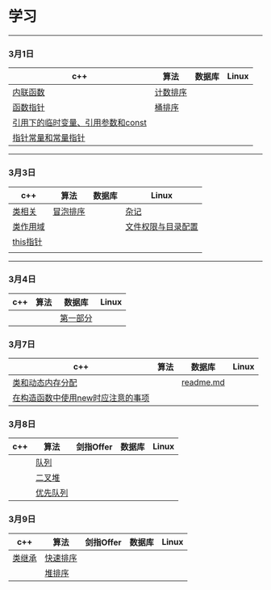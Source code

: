# 学习
---
### 3月1日
| c++ |算法| 数据库 | Linux|
| --- |---| ---| --- |
|[内联函数](./3月1日/c++/内联函数/main.cpp)|[计数排序](./3月1日/算法/计数排序/README.md) |
|[函数指针](./3月1日/c++/函数指针/main.cpp)|[桶排序](./3月1日/算法/BucketSort/README.md) |
|[引用下的临时变量、引用参数和const](./3月1日/c++/引用下的临时变量、引用参数和const/README.md)|
|[指针常量和常量指针](./3月1日/c++/指针常量和常量指针/README.md)|

---
### 3月3日
| c++ |算法| 数据库 | Linux|
| --- |---| ---| --- |
|[类相关](./3月3日/c++/类.md)|[冒泡排序](./3月3日/算法/README.md)||[杂记](./3月3日/linux/杂记.md)|
|[类作用域](./3月3日/c++/类作用域.md)|||[文件权限与目录配置](./3月3日/linux/文件权限与目录配置.md)
|[this指针](./3月3日/c++/this指针.md)| 
||

---
### 3月4日
| c++ |算法| 数据库 | Linux|
| --- |---| ---| --- |
|||[第一部分](./3月4日/数据库/README.md)

### 3月7日
| c++ |算法| 数据库 | Linux|
| --- |---| ---| --- |
|[类和动态内存分配](./3月7日/c++/类和动态内存分配.md)||[readme.md](3月7日/数据库/README.md)
|[在构造函数中使用new时应注意的事项](./3月7日/c++/在构造函数中使用new时应注意的事项.md)|

### 3月8日
| c++ |算法|剑指Offer| 数据库 | Linux| 
| --- |--- | --- | ---| --- |
||[队列](3月8日/算法/队列.md)|
||[二叉堆](3月8日/算法/二叉堆.md)|
||[优先队列](3月8日/算法/优先队列.md)

### 3月9日
| c++ |算法|剑指Offer| 数据库 | Linux| 
| --- |--- | --- | ---| --- |
|[类继承](3月10日/c++/类继承.md)|[快速排序](./3月10日/算法/快速排序.md)|
||[堆排序](/3月10日/算法/堆排序.md)